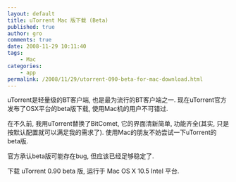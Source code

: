 ```yaml
---
layout: default
title: uTorrent Mac 版下载 (Beta)
published: true
author: gro
comments: true
date: 2008-11-29 10:11:40
tags:
    - Mac
categories:
    - app
permalink: /2008/11/29/utorrent-090-beta-for-mac-download.html
---
```

 uTorrent是轻量级的BT客户端, 也是最为流行的BT客户端之一. 现在uTorrent官方发布了OSX平台的beta版下载, 使用Mac机的用户不可错过.

在不久前, 我用uTorrent替换了BitComet, 它的界面清新简单, 功能齐全(其实, 只是按默认配置就可以满足我的需求了). 使用Mac的朋友不妨尝试一下uTorrent的beta版.

官方承认beta版可能存在bug, 但应该已经足够稳定了.

下载 uTorrent 0.90 beta 版, 运行于 Mac OS X 10.5 Intel 平台.